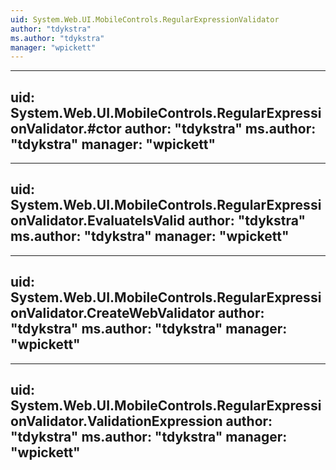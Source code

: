 ```yaml
---
uid: System.Web.UI.MobileControls.RegularExpressionValidator
author: "tdykstra"
ms.author: "tdykstra"
manager: "wpickett"
---
```


---
uid: System.Web.UI.MobileControls.RegularExpressionValidator.#ctor
author: "tdykstra"
ms.author: "tdykstra"
manager: "wpickett"
---

---
uid: System.Web.UI.MobileControls.RegularExpressionValidator.EvaluateIsValid
author: "tdykstra"
ms.author: "tdykstra"
manager: "wpickett"
---

---
uid: System.Web.UI.MobileControls.RegularExpressionValidator.CreateWebValidator
author: "tdykstra"
ms.author: "tdykstra"
manager: "wpickett"
---

---
uid: System.Web.UI.MobileControls.RegularExpressionValidator.ValidationExpression
author: "tdykstra"
ms.author: "tdykstra"
manager: "wpickett"
---
